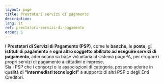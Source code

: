 ```yaml
---
layout: page
title: Prestatori servizi di pagamento
description: 
lang: it
ref: prestatori-servizi-di-pagamento
order: 5
---
```



I **Prestatori di Servizi di Pagamento (PSP)**, come le **banche**, le **poste**, gli **istituti di pagamento** e **ogni altro soggetto abilitato ad eseguire servizi di pagamento**, aderiscono su base volontaria al sistema pagoPA, per erogare i propri servizi di pagamento a cittadini e imprese.  
Sia i PSP che i consorzi o le associazioni di categoria, possono aderire in qualità di **“intermediari tecnologici”** a supporto di altri PSP o degli Enti Creditori.
